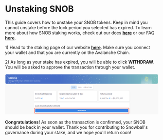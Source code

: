 # Unstaking SNOB

This guide covers how to unstake your SNOB tokens. Keep in mind you cannot unstake before the lock period you selected has expired. To learn more about how SNOB staking works, check out our docs [**here**](https://snowballs.gitbook.io/snowball-docs/governance/xsnob) or our FAQ [**here**](https://snowballs.gitbook.io/snowball-docs/resources/frequently-asked-questions/xsnob-faq).

1\) Head to the staking page of our website [**here**](https://app.snowball.network/staking). Make sure you connect your wallet and that you are currently on the Avalanche Chain.

2\) As long as your stake has expired, you will be able to click **WITHDRAW**. You will be asked to approve the transaction through your wallet.

![](../../.gitbook/assets/XSNOBUnstake.png)

**Congratulations!** As soon as the transaction is confirmed, your SNOB should be back in your wallet. Thank you for contributing to Snowball's governance during your stake, and we hope you'll return soon!
